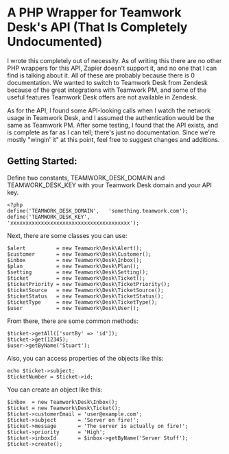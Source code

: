 A PHP Wrapper for Teamwork Desk's API (That Is Completely Undocumented)
=======================================================================

I wrote this completely out of necessity. As of writing this there are no other
PHP wrappers for this API, Zapier doesn't support it, and no one that I can find
is talking about it. All of these are probably because there is 0 documentation.
We wanted to switch to Teamwork Desk from Zendesk because of the great
integrations with Teamwork PM, and some of the useful features Teamwork Desk
offers are not available in Zendesk.

As for the API, I found some API-looking calls when I watch the network usage in
Teamwork Desk, and I assumed the authentication would be the same as Teamwork
PM. After some testing, I found that the API exists, and is complete as far as I
can tell; there's just no documentation. Since we're mostly "wingin' it" at this
point, feel free to suggest changes and additions.

Getting Started:
----------------

Define two constants, TEAMWORK_DESK_DOMAIN and TEAMWORK_DESK_KEY with your
Teamwork Desk domain and your API key.

    <?php
    define('TEAMWORK_DESK_DOMAIN',   'something.teamwork.com');
    define('TEAMWORK_DESK_KEY',      'xxxxxxxxxxxxxxxxxxxxxxxxxxxxxxxxxxxxxxx');

Next, there are some classes you can use:

    $alert          = new Teamwork\Desk\Alert();
    $customer       = new Teamwork\Desk\Customer();
    $inbox          = new Teamwork\Desk\Inbox();
    $plan           = new Teamwork\Desk\Plan();
    $setting        = new Teamwork\Desk\Setting();
    $ticket         = new Teamwork\Desk\Ticket();
    $ticketPriority = new Teamwork\Desk\TicketPriority();
    $ticketSource   = new Teamwork\Desk\TicketSource();
    $ticketStatus   = new Teamwork\Desk\TicketStatus();
    $ticketType     = new Teamwork\Desk\TicketType();
    $user           = new Teamwork\Desk\User();

From there, there are some common methods:

    $ticket->getAll(['sortBy' => 'id']);
    $ticket->get(12345);
    $user->getByName('Stuart');

Also, you can access properties of the objects like this:

    echo $ticket->subject;
    $ticketNumber = $ticket->id;

You can create an object like this:

    $inbox  = new Teamwork\Desk\Inbox();
    $ticket = new Teamwork\Desk\Ticket();
    $ticket->customerEmail = 'user@example.com';
    $ticket->subject       = 'Server on fire!';
    $ticket->message       = 'The server is actually on fire!';
    $ticket->priority      = 'High';
    $ticket->inboxId       = $inbox->getByName('Server Stuff');
    $ticket->create();

